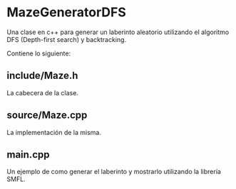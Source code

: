 # MazeGeneratorDFS

Una clase en c++ para generar un laberinto aleatorio utilizando el algoritmo DFS (Depth-first search) y backtracking.

Contiene lo siguiente:

## include/Maze.h

La cabecera de la clase.

## source/Maze.cpp

La implementación de la misma.

## main.cpp

Un ejemplo de como generar el laberinto y mostrarlo utilizando la librería SMFL.
